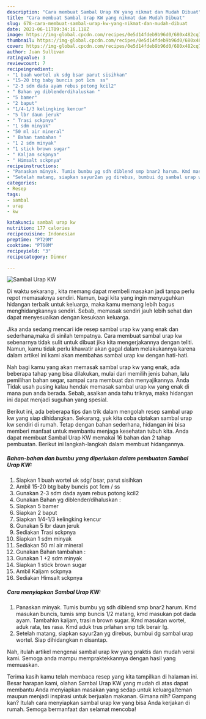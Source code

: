 ```yaml
---
description: "Cara membuat Sambal Urap KW yang nikmat dan Mudah Dibuat"
title: "Cara membuat Sambal Urap KW yang nikmat dan Mudah Dibuat"
slug: 678-cara-membuat-sambal-urap-kw-yang-nikmat-dan-mudah-dibuat
date: 2021-06-11T09:34:16.118Z
image: https://img-global.cpcdn.com/recipes/0e5d14fdeb9b96d0/680x482cq70/sambal-urap-kw-foto-resep-utama.jpg
thumbnail: https://img-global.cpcdn.com/recipes/0e5d14fdeb9b96d0/680x482cq70/sambal-urap-kw-foto-resep-utama.jpg
cover: https://img-global.cpcdn.com/recipes/0e5d14fdeb9b96d0/680x482cq70/sambal-urap-kw-foto-resep-utama.jpg
author: Juan Sullivan
ratingvalue: 3
reviewcount: 7
recipeingredient:
- "1 buah wortel uk sdg bsar parut sisihkan"
- "15-20 btg baby buncis pot 1cm  ss"
- "2-3 sdm dada ayam rebus potong kcil2"
- " Bahan yg diblenderdihaluskan "
- "5 bamer"
- "2 baput"
- "1/4-1/3 kelingking kencur"
- "5 lbr daun jeruk"
- " Trasi sckpnya"
- "1 sdm minyak"
- "50 ml air mineral"
- " Bahan tambahan "
- "1 2 sdm minyak"
- "1 stick brown sugar"
- " Kaljam sckpnya"
- " Himsalt sckpnya"
recipeinstructions:
- "Panaskan minyak. Tumis bumbu yg sdh diblend smp bnar2 harum. Kmd masukan buncis, tumis smp buncis 1/2 matang, kmd masukan pot dada ayam. Tambahkn kaljam, trasi n brown sugar. Kmd masukan wortel, aduk rata, tes rasa. Kmd aduk trus prlahan smp tdk berair lg."
- "Setelah matang, siapkan sayur2an yg direbus, bumbui dg sambal urap wortel. Siap dihidangkan n disantap."
categories:
- Resep
tags:
- sambal
- urap
- kw

katakunci: sambal urap kw 
nutrition: 177 calories
recipecuisine: Indonesian
preptime: "PT29M"
cooktime: "PT60M"
recipeyield: "3"
recipecategory: Dinner

---
```



![Sambal Urap KW](https://img-global.cpcdn.com/recipes/0e5d14fdeb9b96d0/680x482cq70/sambal-urap-kw-foto-resep-utama.jpg)

Di waktu  sekarang , kita memang dapat membeli masakan jadi tanpa perlu repot memasaknya sendiri. Namun, bagi kita yang ingin menyuguhkan hidangan terbaik untuk keluarga, maka kamu memang lebih bagus menghidangkannya sendiri. Sebab, memasak sendiri jauh lebih sehat dan dapat menyesuaikan dengan kesukaan keluarga.

Jika anda sedang mencari ide resep sambal urap kw yang enak dan sederhana,maka di sinilah tempatnya. Cara membuat sambal urap kw  sebenarnya tidak sulit untuk dibuat jika kita mengerjakannya dengan teliti. Namun, kamu tidak perlu khawatir akan gagal dalam melakukannya 
karena dalam artikel ini kami akan membahas sambal urap kw dengan hati-hati.  



Nah bagi kamu yang akan memasak sambal urap kw yang enak, ada beberapa tahap yang bisa dilakukan, mulai dari memilih jenis bahan, lalu pemilihan bahan segar, sampai cara membuat dan menyajikannya. Anda Tidak usah pusing kalau hendak memasak sambal urap kw yang enak di mana pun anda berada. Sebab, asalkan anda  tahu triknya, maka hidangan ini dapat menjadi suguhan yang spesial.

Berikut ini, ada beberapa tips dan trik dalam mengolah resep sambal urap kw yang siap dihidangkan. Sekarang, yuk kita coba ciptakan sambal urap kw sendiri di rumah. Tetap dengan bahan sederhana, hidangan ini bisa memberi manfaat untuk membantu menjaga kesehatan tubuh kita. Anda dapat membuat Sambal Urap KW memakai 16 bahan dan 2 tahap pembuatan. Berikut ini langkah-langkah dalam membuat hidangannya.

<!--inarticleads1-->

##### Bahan-bahan dan bumbu yang diperlukan dalam pembuatan Sambal Urap KW:

1. Siapkan 1 buah wortel uk sdg/ bsar, parut sisihkan
1. Ambil 15-20 btg baby buncis pot 1cm / ss
1. Gunakan 2-3 sdm dada ayam rebus potong kcil2
1. Gunakan  Bahan yg diblender/dihaluskan :
1. Siapkan 5 bamer
1. Siapkan 2 baput
1. Siapkan 1/4-1/3 kelingking kencur
1. Gunakan 5 lbr daun jeruk
1. Sediakan  Trasi sckpnya
1. Siapkan 1 sdm minyak
1. Sediakan 50 ml air mineral
1. Gunakan  Bahan tambahan :
1. Gunakan 1 +2 sdm minyak
1. Siapkan 1 stick brown sugar
1. Ambil  Kaljam sckpnya
1. Sediakan  Himsalt sckpnya




<!--inarticleads2-->

##### Cara menyiapkan Sambal Urap KW:

1. Panaskan minyak. Tumis bumbu yg sdh diblend smp bnar2 harum. Kmd masukan buncis, tumis smp buncis 1/2 matang, kmd masukan pot dada ayam. Tambahkn kaljam, trasi n brown sugar. Kmd masukan wortel, aduk rata, tes rasa. Kmd aduk trus prlahan smp tdk berair lg.
1. Setelah matang, siapkan sayur2an yg direbus, bumbui dg sambal urap wortel. Siap dihidangkan n disantap.




Nah, itulah artikel mengenai  sambal urap kw  yang praktis dan mudah versi kami. Semoga anda mampu mempraktekkannya dengan hasil yang memuaskan. 

Terima kasih kamu telah membaca resep yang kita tampilkan di halaman ini. Besar harapan kami, olahan  Sambal Urap KW yang mudah di atas dapat membantu Anda menyiapkan masakan yang sedap untuk keluarga/teman maupun menjadi inspirasi untuk berjualan makanan. Gimana nih? Gampang kan? Itulah cara menyiapkan sambal urap kw yang bisa Anda kerjakan di rumah. Semoga bermanfaat dan selamat mencoba!

